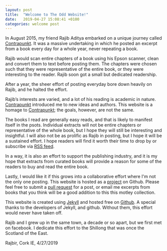 ```yaml
---
layout: post
title:  "Welcome to The Odd Website!"
date:   2019-04-27 15:08:41 +0100
categories: welcome post
---
```

In August 2015, my friend Rajib Aditya embarked on a unique journey called [Contrapunkt](http://contrapunk.blogspot.com/). It was a massive undertaking in which he posted an excerpt from a book every day for a whole year, never repeating a book.

Rajib would scan entire chapters of a book using his Epson scanner, clean and convert them to text before posting them. The chapters were chosen such that they were representative of the entire book, or they were interesting to the reader. Rajib soon got a small but dedicated readership.

After a year, the sheer effort of posting everyday bore down heavily on Rajib, and he halted the effort.

Rajib’s interests are varied, and a lot of his reading is academic in nature. [Contrapunkt](http://contrapunk.blogspot.com/) introduced me to new ideas and authors. This website is a homage to [Contrapunkt](http://contrapunk.blogspot.com/); the goals, however, are not the same.

The books I read are generally easy reads, and that is likely to manifest itself in the psots. Individual extracts will not be entire chapters or representative of the whole book, but I hope they will still be interesting and insightful. I will also not be as prolific as Rajib in posting, but I hope it will be a sustained effort. I hope readers will find it worth their time to drop by  or subscribe via [RSS feed](/feed.xml).

In a way, it is also an effort to support the publishing industry, and it is my hope that extracts from curated books will provide a reason for some of the readers to buy and read the entire book.

Lastly, I would like it if this grows into a collaborative effort where I'm  not the only one posting. This website is hosted as a [project](https://github.com/bhattacharjee/theodd.website.git) on Github. Please feel free to submit a [pull request](https://help.github.com/en/articles/about-pull-requests) for a post, or email me excerpts from books that you think will be a good addition to this this motley collection.

This website is created using [Jekyll](http://jekyllrb.com) and hosted free on [Github](http://www.github.com). A special thanks to the developers of Jekyll, and github. Without them, this effort would never have taken off.

Rajib and I grew up in the same town, a decade or so apart, but we first met on facebook. I dedicate this effort to the Shillong that was once the Scotland of the East.

Rajbir, Cork IE, 4/27/2019

